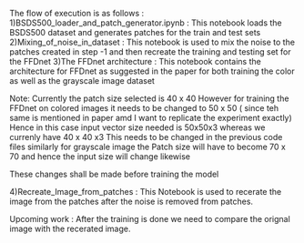 The flow of execution is as follows :
1)BSDS500_loader_and_patch_generator.ipynb : This notebook loads the BSDS500 dataset and generates patches for the train and test sets
2)Mixing_of_noise_in_dataset : This notebook is used to mix the noise to the patches created in step -1 and then recreate the training and testing set for the FFDnet
3)The FFDnet architecture : This notebook contains the architecture for FFDnet as suggested in the paper for both training the color as well as the grayscale image dataset

Note: Currently the patch size selected is 40 x 40
However for training the FFDnet on colored images it needs to be changed to 50 x 50 ( since teh same is mentioned in paper amd I want to replicate the experiment exactly)
Hence in this case input vector size needed is  50x50x3 whereas we currenly have 40 x 40 x3
This needs to be changed in the previous code files similarly for grayscale image the Patch size will have to become 70 x 70 and hence the input size will change likewise

These changes shall be made before training the model

4)Recreate_Image_from_patches : This Notebook is used to recerate the image from the patches after the noise is removed from patches.


Upcoming work : After the training is done we need to compare the orignal image with the recerated image.
